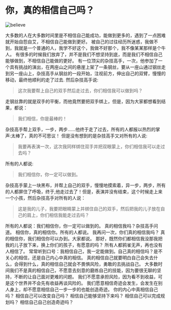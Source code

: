 # 你，真的相信自己吗？


![believe](http://upload-images.jianshu.io/upload_images/22188-200963f16fcd4f31.jpeg?imageMogr2/auto-orient/strip%7CimageView2/2/w/1240)

大多数的人在大多数时间里是不相信自己能成功，能做到更多的，遇到了一点困难就开始自怨自艾，不相信自己能做到更好。
被自己的过往经历所迷惑，我做不到，我就是一个普通的人，我学不好这个，我做不好那个，我不像某某那样是个牛人。
有很多的时候我们放弃了，并不是我们不想坚持到底，而是我们不相信自己能够做到，不相信自己能做的更好。
有一位顶尖的杂技高手，一次，他参加了一个具有挑战的演出，在两座山之间的悬崖上架了一条钢丝，要从一座山通过钢丝走到另一座山上，杂技高手从钢丝的一段开始，注视前方，伸出自己的双臂，慢慢的移动，最终他顺利的走了过去.
然后杂技高手说:
>这次我要帮上自己的双手然后走过去，你们相信我可以做到吗？

走钢丝靠的就是双手的平衡，而他竟然要把双手绑上，但是，因为大家都想看到结果，都说：
>我们相信，你是最棒的！

杂技高手帮上双手，一步，两步......他终于走了过去，所有的人都报以热烈的掌声:太棒了，真的不可思议！
但是没有想到的是杂技高手又对所有的人说:
>我要再表演一次，这次我同样绑住双手并把双眼蒙上，你们相信我可以走过去吗？

所有的人都说:
>我们相信你，你一定可以做到。

杂技高手蒙上一块黑布，并帮上自己的双手，慢慢地摸索着，异一步，两步，所有的人都屏住了呼吸，终于,他走过去了！但是，表演并没有结束，这个时候走上来一个小孩，然后杂技高手对所有的人说：
>这是我的儿子，我要把眼睛蒙上并绑住自己的双手，然后把我的儿子放在自己的肩上，你们相信我能走过去吗？

所有的人都说：我们相信你，你一定可以做到的。
真的相信我吗？杂技高手问道。
相信你，真的相信你。所有的人都说。
我再问一次，你们真的相信我吗？
真的相信你，我们相信你可以办到。大家都说。
那好，既然你们都相信我没那我把我的儿子放下来，换上你们的孩子，有愿意的吗？
所有人都鸦雀无声，再也没有人相信了。
常常听到口号：我相信自己，我一定能做到。自己真的相信吗？是不关心的相信，还是自己内心中真的相信。
真的相信自己就要明白自己会失去什么，会得到什么，真的相信自己就会不畏惧风险，勇敢的去挑战自己。
大多数时间我们不是真的相信自己，不愿意去刻意的磨练自己的技能，因为要很无聊的坚持，不断的让自己面对更难的问题。
我们不愿意承担风险，因为看不到收益，可是这个世界并不会先有收益再谈风险的。
我们愿意相信奇迹会发生，会发生在别人身上，却不愿意相信自己一步一步的也能创造奇迹。
你的内心中真相信自己吗？
相信自己可以改变自己吗？
相信自己能够坚持下来吗？
相信自己可以完成规划吗？
相信自己自己创造奇迹吗？





